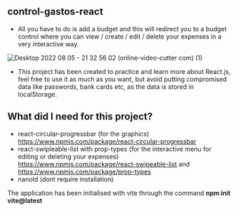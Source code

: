 ## control-gastos-react
- All you have to do is add a budget and this will redirect you to a budget control where you can view / create / edit / delete your expenses in a very interactive way.

![Desktop 2022 08 05 - 21 32 56 02 (online-video-cutter com) (1)](https://user-images.githubusercontent.com/89318618/183149279-1a68e3ce-b998-4a23-ab84-3937a302ef32.gif)

- This project has been created to practice and learn more about React.js, feel free to use it as much as you want, but avoid putting compromised data like passwords, bank cards etc, as the data is stored in localStorage.

## What did I need for this project?

- react-circular-progressbar (for the graphics) https://www.npmjs.com/package/react-circular-progressbar
- react-swipleable-list with prop-types (for the interactive menu for editing or deleting your expenses) https://www.npmjs.com/package/react-swipeable-list and https://www.npmjs.com/package/prop-types
- nanoId (dont require installation)



The application has been initialised with vite through the command **npm init vite@latest**



